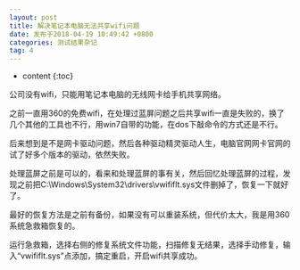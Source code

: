 ```yaml
---
layout: post
title: 解决笔记本电脑无法共享wifi问题
date: 发布于2018-04-19 10:49:42 +0800
categories: 测试结果杂记
tag: 4
---
```


* content
{:toc}

公司没有wifi，只能用笔记本电脑的无线网卡给手机共享网络。
<!-- more -->


之前一直用360的免费wifi，在处理过蓝屏问题之后共享wifi一直是失败的，换了几个其他的工具也不行，用win7自带的功能，在dos下敲命令的方式还是不行。

后来想到是不是网卡驱动问题，然后各种驱动精灵驱动人生，电脑官网网卡官网的试了好多个版本的驱动，依然失败。

处理蓝屏之前是可以的，看来和处理蓝屏的事有关，然后回忆处理蓝屏的过程，发现之前把C:\Windows\System32\drivers\vwififlt.sys文件删掉了，恢复一下就好了。

最好的恢复方法是之前有备份，如果没有可以重装系统，但代价太大，我是用360系统急救箱恢复的。

运行急救箱，选择右侧的修复系统文件功能，扫描修复无结果，选择手动修复，输入“vwififlt.sys”点添加，搞定重启，开启wifi共享成功。

